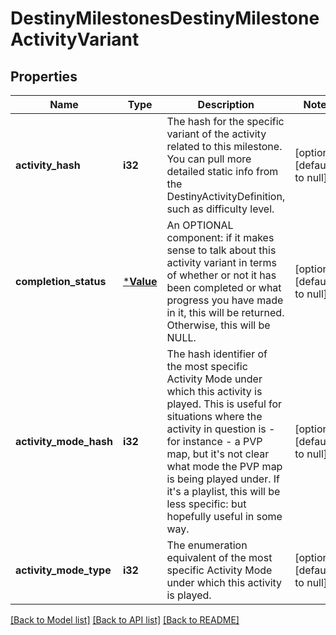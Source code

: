 # DestinyMilestonesDestinyMilestoneActivityVariant

## Properties
Name | Type | Description | Notes
------------ | ------------- | ------------- | -------------
**activity_hash** | **i32** | The hash for the specific variant of the activity related to this milestone. You can pull more detailed static info from the DestinyActivityDefinition, such as difficulty level. | [optional] [default to null]
**completion_status** | [***Value**](Value.md) | An OPTIONAL component: if it makes sense to talk about this activity variant in terms of whether or not it has been completed or what progress you have made in it, this will be returned. Otherwise, this will be NULL. | [optional] [default to null]
**activity_mode_hash** | **i32** | The hash identifier of the most specific Activity Mode under which this activity is played. This is useful for situations where the activity in question is - for instance - a PVP map, but it&#39;s not clear what mode the PVP map is being played under. If it&#39;s a playlist, this will be less specific: but hopefully useful in some way. | [optional] [default to null]
**activity_mode_type** | **i32** | The enumeration equivalent of the most specific Activity Mode under which this activity is played. | [optional] [default to null]

[[Back to Model list]](../README.md#documentation-for-models) [[Back to API list]](../README.md#documentation-for-api-endpoints) [[Back to README]](../README.md)


